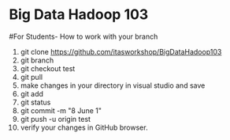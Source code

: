# Big Data Hadoop 103



#For Students- How to work with your branch
1. git clone https://github.com/itasworkshop/BigDataHadoop103
2. git branch
3. git checkout test
4. git pull
5. make changes in your directory in visual studio and save
6. git add <file with path>
7. git status
8. git commit -m "8 June 1"
9. git push -u origin test
10. verify your changes in GitHub browser.
